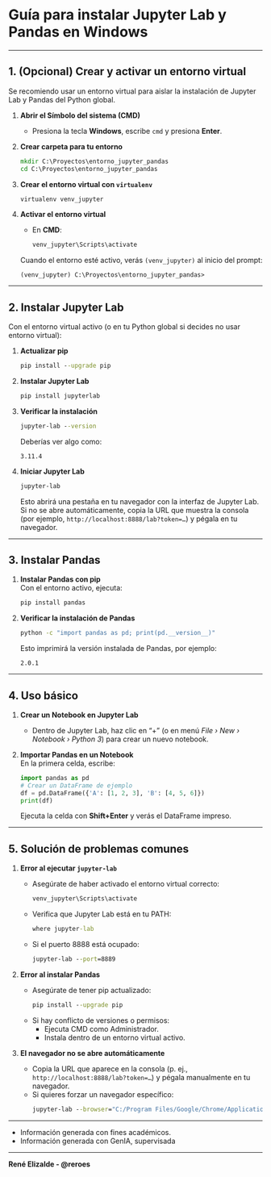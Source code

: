# Guía para instalar Jupyter Lab y Pandas en Windows

---

## 1. (Opcional) Crear y activar un entorno virtual

Se recomiendo usar un entorno virtual para aislar la instalación de Jupyter Lab y Pandas del Python global.

1. **Abrir el Símbolo del sistema (CMD)**  
   - Presiona la tecla **Windows**, escribe `cmd` y presiona **Enter**.

2. **Crear carpeta para tu entorno**  
   ```bat
   mkdir C:\Proyectos\entorno_jupyter_pandas
   cd C:\Proyectos\entorno_jupyter_pandas
   ```

3. **Crear el entorno virtual con `virtualenv`**  
   ```bat
   virtualenv venv_jupyter
   ```

4. **Activar el entorno virtual**  
   - En **CMD**:
     ```bat
     venv_jupyter\Scripts\activate
     ```

   Cuando el entorno esté activo, verás `(venv_jupyter)` al inicio del prompt:
   ```
   (venv_jupyter) C:\Proyectos\entorno_jupyter_pandas>
   ```

---

## 2. Instalar Jupyter Lab

Con el entorno virtual activo (o en tu Python global si decides no usar entorno virtual):

1. **Actualizar pip**  
   ```bat
   pip install --upgrade pip
   ```

2. **Instalar Jupyter Lab**  
   ```bat
   pip install jupyterlab
   ```

3. **Verificar la instalación**  
   ```bat
   jupyter-lab --version
   ```
   Deberías ver algo como:
   ```
   3.11.4
   ```

4. **Iniciar Jupyter Lab**  
   ```bat
   jupyter-lab
   ```
   Esto abrirá una pestaña en tu navegador con la interfaz de Jupyter Lab. Si no se abre automáticamente, copia la URL que muestra la consola (por ejemplo, `http://localhost:8888/lab?token=…`) y pégala en tu navegador.

---

## 3. Instalar Pandas

1. **Instalar Pandas con pip**  
   Con el entorno activo, ejecuta:
   ```bat
   pip install pandas
   ```

2. **Verificar la instalación de Pandas**  
   ```bat
   python -c "import pandas as pd; print(pd.__version__)"
   ```
   Esto imprimirá la versión instalada de Pandas, por ejemplo:
   ```
   2.0.1
   ```

---

## 4. Uso básico

1. **Crear un Notebook en Jupyter Lab**  
   - Dentro de Jupyter Lab, haz clic en “+” (o en menú *File › New › Notebook › Python 3*) para crear un nuevo notebook.

2. **Importar Pandas en un Notebook**  
   En la primera celda, escribe:
   ```python
   import pandas as pd
   # Crear un DataFrame de ejemplo
   df = pd.DataFrame({'A': [1, 2, 3], 'B': [4, 5, 6]})
   print(df)
   ```
   Ejecuta la celda con **Shift+Enter** y verás el DataFrame impreso.

---

## 5. Solución de problemas comunes

1. **Error al ejecutar `jupyter-lab`**  
   - Asegúrate de haber activado el entorno virtual correcto:  
     ```bat
     venv_jupyter\Scripts\activate
     ```
   - Verifica que Jupyter Lab está en tu PATH:
     ```bat
     where jupyter-lab
     ```
   - Si el puerto 8888 está ocupado:
     ```bat
     jupyter-lab --port=8889
     ```

2. **Error al instalar Pandas**  
   - Asegúrate de tener pip actualizado:
     ```bat
     pip install --upgrade pip
     ```
   - Si hay conflicto de versiones o permisos:
     - Ejecuta CMD como Administrador.
     - Instala dentro de un entorno virtual activo.

3. **El navegador no se abre automáticamente**  
   - Copia la URL que aparece en la consola (p. ej., `http://localhost:8888/lab?token=…`) y pégala manualmente en tu navegador.
   - Si quieres forzar un navegador específico:
     ```bat
     jupyter-lab --browser="C:/Program Files/Google/Chrome/Application/chrome.exe %s"
     ```

---

* Información generada con fines académicos.
* Información generada con GenIA, supervisada

---
**René Elizalde - @reroes**
